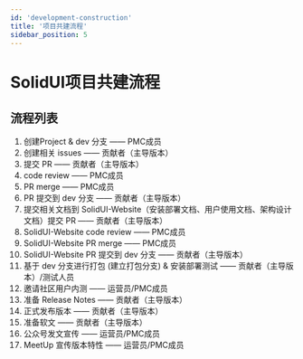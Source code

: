```yaml
---
id: 'development-construction'
title: '项目共建流程'
sidebar_position: 5
---
```


# SolidUI项目共建流程

## 流程列表

1. 创建Project & dev 分支 —— PMC成员
2. 创建相关 issues —— 贡献者（主导版本）
3. 提交 PR —— 贡献者（主导版本）
4. code review —— PMC成员
5. PR merge  —— PMC成员
6. PR 提交到 dev 分支  —— 贡献者（主导版本）
7. 提交相关文档到 SolidUI-Website（安装部署文档、用户使用文档、架构设计文档）提交 PR —— 贡献者（主导版本）
8. SolidUI-Website code review —— PMC成员
9. SolidUI-Website PR merge —— PMC成员
10. SolidUI-Website PR 提交到 dev 分支  —— 贡献者（主导版本）
11. 基于 dev 分支进行打包 (建立打包分支) & 安装部署测试 —— 贡献者（主导版本）/测试人员
12. 邀请社区用户内测  —— 运营员/PMC成员
13. 准备 Release Notes —— 贡献者（主导版本）
14. 正式发布版本 —— 贡献者（主导版本）
15. 准备软文 —— 贡献者（主导版本）
16. 公众号发文宣传  —— 运营员/PMC成员
17. MeetUp 宣传版本特性 —— 运营员/PMC成员